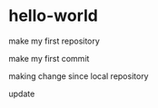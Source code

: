 # hello-world
make my first repository

make my first commit

making change since local repository

update